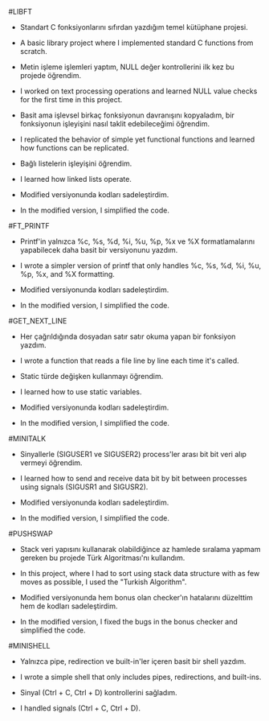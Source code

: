 #LIBFT  
  
- Standart C fonksiyonlarını sıfırdan yazdığım temel kütüphane projesi.
- A basic library project where I implemented standard C functions from scratch.  
  
- Metin işleme işlemleri yaptım, NULL değer kontrollerini ilk kez bu projede öğrendim.
- I worked on text processing operations and learned NULL value checks for the first time in this project.  
  
- Basit ama işlevsel birkaç fonksiyonun davranışını kopyaladım, bir fonksiyonun işleyişini nasıl taklit edebileceğimi öğrendim.
- I replicated the behavior of simple yet functional functions and learned how functions can be replicated.  
  
- Bağlı listelerin işleyişini öğrendim.
- I learned how linked lists operate.  
  
- Modified versiyonunda kodları sadeleştirdim.
- In the modified version, I simplified the code.  
  
#FT_PRINTF  
  
- Printf'in yalnızca %c, %s, %d, %i, %u, %p, %x ve %X formatlamalarını yapabilecek daha basit bir versiyonunu yazdım.
- I wrote a simpler version of printf that only handles %c, %s, %d, %i, %u, %p, %x, and %X formatting.  
  
- Modified versiyonunda kodları sadeleştirdim.
- In the modified version, I simplified the code.  
  
#GET_NEXT_LINE  
  
- Her çağrıldığında dosyadan satır satır okuma yapan bir fonksiyon yazdım.
- I wrote a function that reads a file line by line each time it's called.  
  
- Static türde değişken kullanmayı öğrendim.
- I learned how to use static variables.  
  
- Modified versiyonunda kodları sadeleştirdim.
- In the modified version, I simplified the code.  
  
#MINITALK  
  
- Sinyallerle (SIGUSER1 ve SIGUSER2) process'ler arası bit bit veri alıp vermeyi öğrendim.
- I learned how to send and receive data bit by bit between processes using signals (SIGUSR1 and SIGUSR2).  
  
- Modified versiyonunda kodları sadeleştirdim.
- In the modified version, I simplified the code.  
  
#PUSHSWAP  
  
- Stack veri yapısını kullanarak olabildiğince az hamlede sıralama yapmam gereken bu projede Türk Algoritması'nı kullandım.
- In this project, where I had to sort using stack data structure with as few moves as possible, I used the "Turkish Algorithm".  
  
- Modified versiyonunda hem bonus olan checker'ın hatalarını düzelttim hem de kodları sadeleştirdim.
- In the modified version, I fixed the bugs in the bonus checker and simplified the code.  
  
#MINISHELL  
  
- Yalnızca pipe, redirection ve built-in'ler içeren basit bir shell yazdım.
- I wrote a simple shell that only includes pipes, redirections, and built-ins.  
  
- Sinyal (Ctrl + C, Ctrl + D) kontrollerini sağladım.
- I handled signals (Ctrl + C, Ctrl + D).

